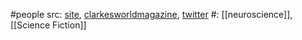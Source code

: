 #people 
src: [site](https://www.arula-ratnakar.com), [clarkesworldmagazine](https://clarkesworldmagazine.com/author/arula-ratnakar/), [twitter](https://twitter.com/ArulaRatnakar)
#: [[neuroscience]], [[Science Fiction]]

